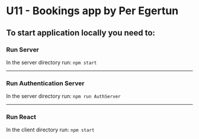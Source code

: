 # U11 - Bookings app by Per Egertun
## To start application locally you need to:

### Run Server
In the server directory run: `npm start`
___

### Run Authentication Server
In the server directory run: `npm run AuthServer`
___
### Run React
In the client directory run: `npm start`